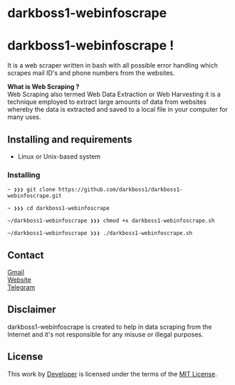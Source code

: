 # darkboss1-webinfoscrape
# darkboss1-webinfoscrape !

It is a web scraper written in bash with all possible error handling which scrapes mail ID's and phone numbers from the websites.

**What is Web Scraping ?** </br>
Web Scraping also termed Web Data Extraction or Web Harvesting it is a technique employed to extract large amounts of data from websites whereby the data is extracted and saved to a local file in your computer for many uses.


## Installing and requirements

- Linux or Unix-based system

### Installing

```
~ ❯❯❯ git clone https://github.com/darkboss1/darkboss1-webinfoscrape.git

~ ❯❯❯ cd darkboss1-webinfoscrape

~/darkboss1-webinfoscrape ❯❯❯ chmod +x darkboss1-webinfoscrape.sh

~/darkboss1-webinfoscrape ❯❯❯ ./darkboss1-webinfoscrape.sh
```

## Contact

[Gmail](mailto:chowdhuryethicalhacker@gmail.com) </br>
[Website](https://serialkey.top) </br>
[Telegram](https://www.youtube.com/@darkboss1850)

## Disclaimer

darkboss1-webinfoscrape is created to help in data scraping from the Internet and it's not responsible for any misuse or illegal purposes.

## License

This work by [Developer](https://github.com/darkboss1) is licensed under the terms of the [MIT License](https://www.serialkey.top).
